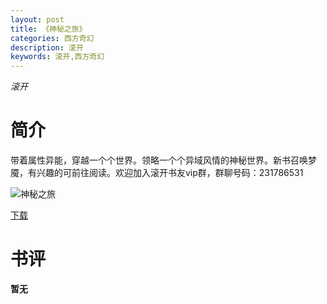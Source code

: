 ```yaml
---
layout: post
title: 《神秘之旅》
categories: 西方奇幻
description: 滚开
keywords: 滚开,西方奇幻
---
```

*滚开*
# 简介
带着属性异能，穿越一个个世界。领略一个个异域风情的神秘世界。新书召唤梦魇，有兴趣的可前往阅读。欢迎加入滚开书友vip群，群聊号码：231786531

![神秘之旅](https://cdn.jsdelivr.net/gh/YYbooks0/yybooks0img@master/bookscover2/神秘之旅.2lyncesmp020.jpg)

[下载](https://link.jscdn.cn/1drv/aHR0cHM6Ly8xZHJ2Lm1zL3QvcyFBaGU2R2dNWmVFb2poa0JTT3FKUHpCRkFHMldlP2U9RlJsUlJF.txt)

# 书评
**暂无**